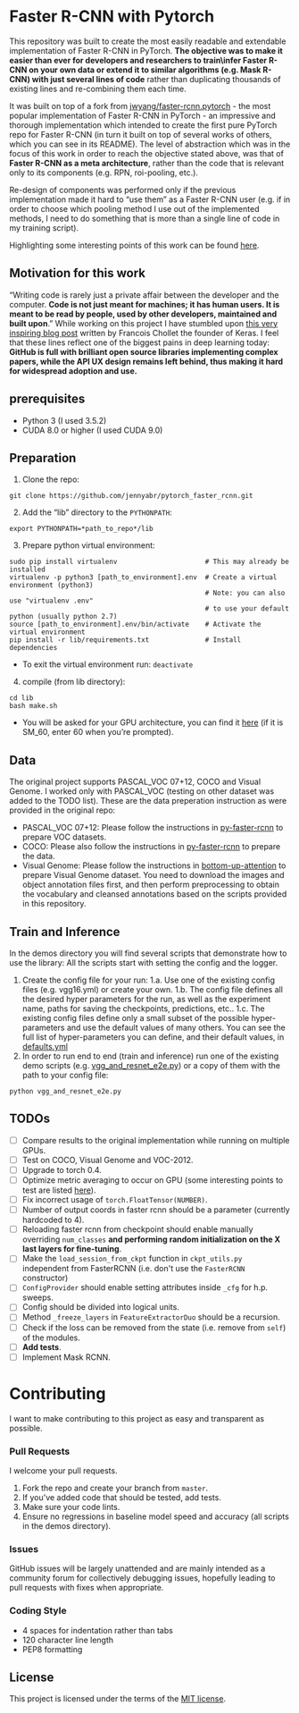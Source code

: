 # Faster R-CNN with Pytorch
This repository was built to create the most easily readable and extendable implementation of
Faster R-CNN in PyTorch. **The objective was to make it easier than ever for developers and
researchers to train\infer Faster R-CNN on your own data or extend it to similar algorithms
(e.g. Mask R-CNN) with just several lines of code** rather than duplicating thousands of existing
lines and re-combining them each time.

It was built on top of a fork from [jwyang/faster-rcnn.pytorch](https://github.com/jwyang/faster-rcnn.pytorch) - the
most popular implementation of Faster R-CNN in PyTorch - an impressive and thorough implementation which
intended to create the first pure PyTorch repo for Faster R-CNN (in turn it built on top of several works of others,
which you can see in its README).
The level of abstraction which was in the focus of this work in order to reach the
objective stated above, was that of **Faster R-CNN as a meta architecture**, rather than the code that is
relevant only to its components (e.g. RPN, roi-pooling, etc.).

Re-design of components was performed only if the previous implementation made it hard to “use them”
as a Faster R-CNN user (e.g. if in order to choose which pooling method I use out of the implemented methods,
I need to do something that is more than a single line of code in my training script).

Highlighting some interesting points of this work can be found [here](https://docs.google.com/presentation/d/140-4eReJFky5E5YxZm6_9Fq1Mt74ZstWD25Va5P6QU0/edit?usp=sharing).


## Motivation for this work
“Writing code is rarely just a private affair between the developer and the computer.
**Code is not just meant for machines; it has human users. It is meant to be read by people, used by other developers,
maintained and built upon**.” While working on this project I have stumbled upon
[this very inspiring blog post](https://blog.keras.io/author/francois-chollet.html) written by Francois Chollet
the founder of Keras. I feel that these lines reflect one of the biggest pains in deep learning today: **GitHub is
full with brilliant open source libraries implementing complex papers, while the API UX design remains left behind,
thus making it hard for widespread adoption and use.**


## prerequisites
- Python 3 (I used 3.5.2)
- CUDA 8.0 or higher (I used CUDA 9.0)


## Preparation
1. Clone the repo:
```
git clone https://github.com/jennyabr/pytorch_faster_rcnn.git
```

2. Add the “lib” directory to the `PYTHONPATH`:
```
export PYTHONPATH=*path_to_repo*/lib
```

3. Prepare python virtual environment:
```
sudo pip install virtualenv                      # This may already be installed
virtualenv -p python3 [path_to_environment].env  # Create a virtual environment (python3)
                                                 # Note: you can also use "virtualenv .env"
                                                 # to use your default python (usually python 2.7)
source [path_to_environment].env/bin/activate    # Activate the virtual environment
pip install -r lib/requirements.txt              # Install dependencies
```
* To exit the virtual environment run: `deactivate`

4. compile (from lib directory):
```
cd lib
bash make.sh
```
* You will be asked for your GPU architecture,
you can find it [here](http://arnon.dk/matching-sm-architectures-arch-and-gencode-for-various-nvidia-cards/)
(if it is SM_60, enter 60 when you’re prompted).


## Data
The original project supports PASCAL_VOC 07+12, COCO and Visual Genome.
I worked only with PASCAL_VOC (testing on other dataset was added to the TODO list).
These are the data preperation instruction as were provided in the original repo:
- PASCAL_VOC 07+12: Please follow the instructions in [py-faster-rcnn](https://github.com/rbgirshick/py-faster-rcnn#beyond-the-demo-installation-for-training-and-testing-models)
to prepare VOC datasets.
- COCO: Please also follow the instructions in [py-faster-rcnn](https://github.com/rbgirshick/py-faster-rcnn#beyond-the-demo-installation-for-training-and-testing-models)
to prepare the data.
- Visual Genome: Please follow the instructions in [bottom-up-attention](https://github.com/peteanderson80/bottom-up-attention)
to prepare Visual Genome dataset. You need to download the images and object annotation files first,
and then perform preprocessing to obtain the vocabulary and cleansed annotations based on the
scripts provided in this repository.


## Train and Inference
In the demos directory you will find several scripts that demonstrate how to use the library:
All the scripts start with setting the config and the logger.
1. Create the config file for your run:
1.a. Use one of the existing config files (e.g. vgg16.yml) or create your own.
1.b. The config file defines all the desired hyper parameters for the run, as well as the experiment name,
paths for saving the checkpoints, predictions, etc..
1.c. The existing config files define only a small subset of the possible hyper-parameters and use the default
values of many others. You can see the full list of hyper-parameters you can define, and their default values,
in [defaults.yml](lib/utils/defaults.yml)
2. In order to run end to end (train and inference) run one of the existing demo scripts
(e.g. [vgg_and_resnet_e2e.py](https://github.com/jennyabr/pytorch_faster_rcnn/blob/master/demos/vgg_and_resnet_e2e.py))
or a copy of them with the path to your config file:
```
python vgg_and_resnet_e2e.py
```


## TODOs
- [ ] Compare results to the original implementation while running on multiple GPUs.
- [ ] Test on COCO, Visual Genome and VOC-2012.
- [ ] Upgrade to torch 0.4.
- [ ] Optimize metric averaging to occur on GPU (some interesting points to test are listed [here](https://www.sagivtech.com/2017/09/19/optimizing-pytorch-training-code/)).
- [ ] Fix incorrect usage of `torch.FloatTensor(NUMBER)`.
- [ ] Number of output coords in faster rcnn should be a parameter (currently hardcoded to 4).
- [ ] Reloading faster rcnn from checkpoint should enable manually overriding `num_classes` **and performing random initialization on the X last layers for fine-tuning**.
- [ ] Make the `load_session_from_ckpt` function in `ckpt_utils.py` independent from FasterRCNN (i.e. don't use the `FasterRCNN` constructor)
- [ ] `ConfigProvider` should enable setting attributes inside `_cfg` for h.p. sweeps.
- [ ] Config should be divided into logical units.
- [ ] Method `_freeze_layers` in `FeatureExtractorDuo` should be a recursion.
- [ ] Check if the loss can be removed from the state (i.e. remove from `self`) of the modules.
- [ ] **Add tests**.
- [ ] Implement Mask RCNN.

# Contributing
I want to make contributing to this project as easy and transparent as possible.

### Pull Requests
I welcome your pull requests.

1. Fork the repo and create your branch from `master`.
2. If you've added code that should be tested, add tests.
3. Make sure your code lints.
4. Ensure no regressions in baseline model speed and accuracy (all scripts in the demos directory).

### Issues
GitHub issues will be largely unattended and are mainly intended as a community
forum for collectively debugging issues, hopefully leading to pull requests with
fixes when appropriate.

### Coding Style
* 4 spaces for indentation rather than tabs
* 120 character line length
* PEP8 formatting

## License
This project is licensed under the terms of the [MIT license](LICENSE.md).